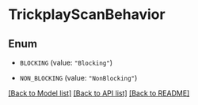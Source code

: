 # TrickplayScanBehavior

## Enum


* `BLOCKING` (value: `"Blocking"`)

* `NON_BLOCKING` (value: `"NonBlocking"`)


[[Back to Model list]](../README.md#documentation-for-models) [[Back to API list]](../README.md#documentation-for-api-endpoints) [[Back to README]](../README.md)


